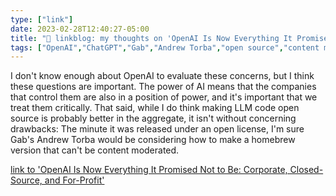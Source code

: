```yaml
---
type: ["link"]
date: 2023-02-28T12:40:27-05:00
title: "🔗 linkblog: my thoughts on 'OpenAI Is Now Everything It Promised Not to Be: Corporate, Closed-Source, and For-Profit'"
tags: ["OpenAI","ChatGPT","Gab","Andrew Torba","open source","content moderation"]
---
```

I don't know enough about OpenAI to evaluate these concerns, but I think these questions are important. The power of AI means that the companies that control them are also in a position of power, and it's important that we treat them critically. That said, while I do think making LLM code open source is probably better in the aggregate, it isn't without concerning drawbacks: The minute it was released under an open license, I'm sure Gab's Andrew Torba would be considering how to make a homebrew version that can't be content moderated.  
 

[link to 'OpenAI Is Now Everything It Promised Not to Be: Corporate, Closed-Source, and For-Profit'](https://www.vice.com/en/article/5d3naz/openai-is-now-everything-it-promised-not-to-be-corporate-closed-source-and-for-profit)
